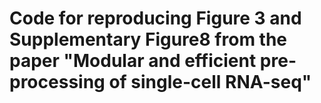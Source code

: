 # Code for reproducing Figure 3 and Supplementary Figure8 from the paper "Modular and efficient pre-processing of single-cell RNA-seq"
